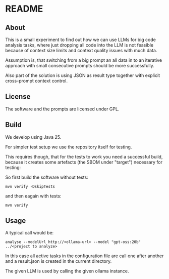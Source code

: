 # README

## About

This is a small experiment to find out how we can use LLMs for
big code analysis tasks, where just dropping all code into the LLM is not feasible because of context size limits and context quality issues with much data.

Assumption is, that switching from a big prompt an all data in to an iterative approach with small consecutive prompts should be more successfully.

Also part of the solution is using JSON as result type together with explicit cross-prompt context control.

## License

The software and the prompts are licensed under GPL.

## Build

We develop using Java 25.

For simpler test setup we use the repository itself for testing.

This requires though, that for the tests to work you need a successful build, because it creates some artefacts (the SBOM under "target") necessary for testing:

So first build the software without tests:

```
mvn verify -DskipTests
```

and then eagain with tests:

```
mvn verify
```

## Usage

A typical call would be:

```
analyse --modelUrl http://<ollama-url> --model "gpt-oss:20b" ../<project to analyze>
```

In this case all active tasks in the configuration file are
call one after another and a result.json is created in the 
current directory.

The given LLM is used by calling the given ollama instance.
